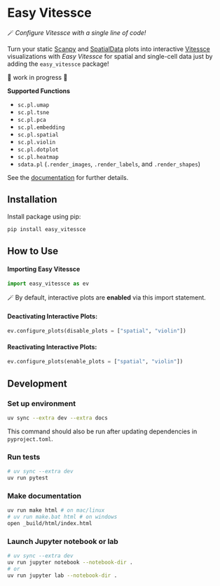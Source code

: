 # Easy Vitessce

 🪄 *Configure Vitessce with a single line of code!*
 
Turn your static [Scanpy](https://github.com/scverse/scanpy) and [SpatialData](https://github.com/scverse/spatialdata) plots into interactive [Vitessce](https://github.com/vitessce/vitessce) visualizations with _Easy Vitessce_ for spatial and single-cell data just by adding the `easy_vitessce` package!

🚧 work in progress 🚧

**Supported Functions**

- `sc.pl.umap`
- `sc.pl.tsne`
- `sc.pl.pca`
- `sc.pl.embedding`
- `sc.pl.spatial`
- `sc.pl.violin`
- `sc.pl.dotplot`
- `sc.pl.heatmap`
- `sdata.pl` (`.render_images`, `.render_labels`, and `.render_shapes`)

See the [documentation](https://vitessce.github.io/easy_vitessce/) for further details.


## Installation

Install package using pip: 

```sh
pip install easy_vitessce
```

## How to Use

#### Importing Easy Vitessce

```py
import easy_vitessce as ev
```

🪄 By default, interactive plots are **enabled** via this import statement.

#### Deactivating Interactive Plots:

```py
ev.configure_plots(disable_plots = ["spatial", "violin"])
```

#### Reactivating Interactive Plots:

```py
ev.configure_plots(enable_plots = ["spatial", "violin"])
```

## Development

### Set up environment

```sh
uv sync --extra dev --extra docs
```

This command should also be run after updating dependencies in `pyproject.toml`.

### Run tests

```sh
# uv sync --extra dev
uv run pytest
```

### Make documentation

```sh
uv run make html # on mac/linux
# uv run make.bat html # on windows
open _build/html/index.html
```

### Launch Jupyter notebook or lab

```sh
# uv sync --extra dev
uv run jupyter notebook --notebook-dir .
# or
uv run jupyter lab --notebook-dir .
```